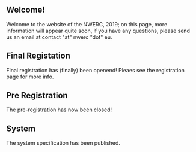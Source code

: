 ## Welcome!
Welcome to the website of the NWERC, 2019; on this page, more information will appear quite soon, if you have any questions, please send us an email at contact "at" nwerc "dot" eu.

## Final Registation
Final registration has (finally) been openend! Pleaes see the registration page for more info.

## Pre Registration
The pre-registration has now been closed!

## System
The system specification has been published.